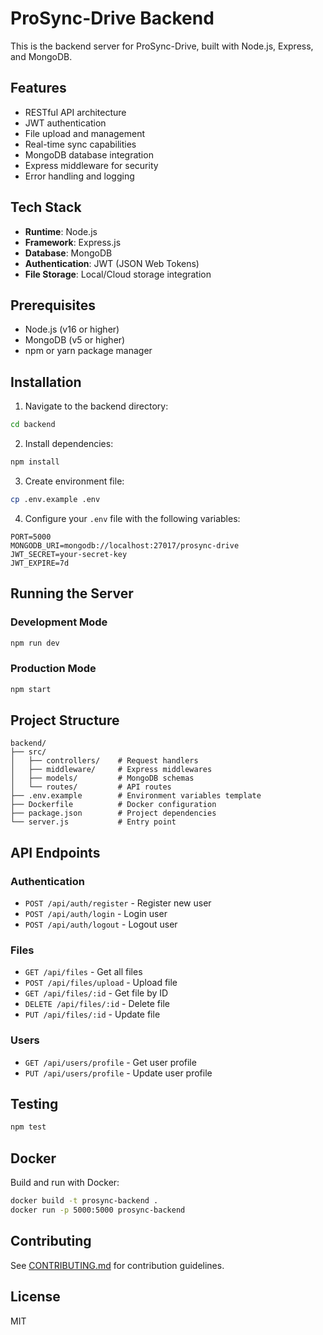 # ProSync-Drive Backend

This is the backend server for ProSync-Drive, built with Node.js, Express, and MongoDB.

## Features

- RESTful API architecture
- JWT authentication
- File upload and management
- Real-time sync capabilities
- MongoDB database integration
- Express middleware for security
- Error handling and logging

## Tech Stack

- **Runtime**: Node.js
- **Framework**: Express.js
- **Database**: MongoDB
- **Authentication**: JWT (JSON Web Tokens)
- **File Storage**: Local/Cloud storage integration

## Prerequisites

- Node.js (v16 or higher)
- MongoDB (v5 or higher)
- npm or yarn package manager

## Installation

1. Navigate to the backend directory:
```bash
cd backend
```

2. Install dependencies:
```bash
npm install
```

3. Create environment file:
```bash
cp .env.example .env
```

4. Configure your `.env` file with the following variables:
```env
PORT=5000
MONGODB_URI=mongodb://localhost:27017/prosync-drive
JWT_SECRET=your-secret-key
JWT_EXPIRE=7d
```

## Running the Server

### Development Mode
```bash
npm run dev
```

### Production Mode
```bash
npm start
```

## Project Structure

```
backend/
├── src/
│   ├── controllers/    # Request handlers
│   ├── middleware/     # Express middlewares
│   ├── models/         # MongoDB schemas
│   └── routes/         # API routes
├── .env.example        # Environment variables template
├── Dockerfile          # Docker configuration
├── package.json        # Project dependencies
└── server.js           # Entry point
```

## API Endpoints

### Authentication
- `POST /api/auth/register` - Register new user
- `POST /api/auth/login` - Login user
- `POST /api/auth/logout` - Logout user

### Files
- `GET /api/files` - Get all files
- `POST /api/files/upload` - Upload file
- `GET /api/files/:id` - Get file by ID
- `DELETE /api/files/:id` - Delete file
- `PUT /api/files/:id` - Update file

### Users
- `GET /api/users/profile` - Get user profile
- `PUT /api/users/profile` - Update user profile

## Testing

```bash
npm test
```

## Docker

Build and run with Docker:

```bash
docker build -t prosync-backend .
docker run -p 5000:5000 prosync-backend
```

## Contributing

See [CONTRIBUTING.md](../CONTRIBUTING.md) for contribution guidelines.

## License

MIT
